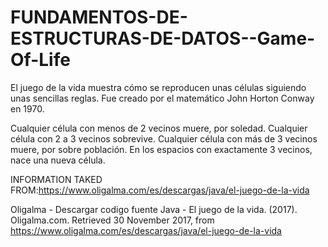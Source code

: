 # FUNDAMENTOS-DE-ESTRUCTURAS-DE-DATOS--Game-Of-Life
El juego de la vida muestra cómo se reproducen unas células siguiendo unas sencillas reglas. Fue creado por el matemático John Horton Conway en 1970.

Cualquier célula con menos de 2 vecinos muere, por soledad.
Cualquier célula con 2 a 3 vecinos sobrevive.
Cualquier célula con más de 3 vecinos muere, por sobre población.
En los espacios con exactamente 3 vecinos, nace una nueva célula.

INFORMATION TAKED FROM:https://www.oligalma.com/es/descargas/java/el-juego-de-la-vida


 Oligalma - Descargar codigo fuente Java - El juego de la vida. (2017). Oligalma.com. Retrieved 30 November 2017, from https://www.oligalma.com/es/descargas/java/el-juego-de-la-vida
